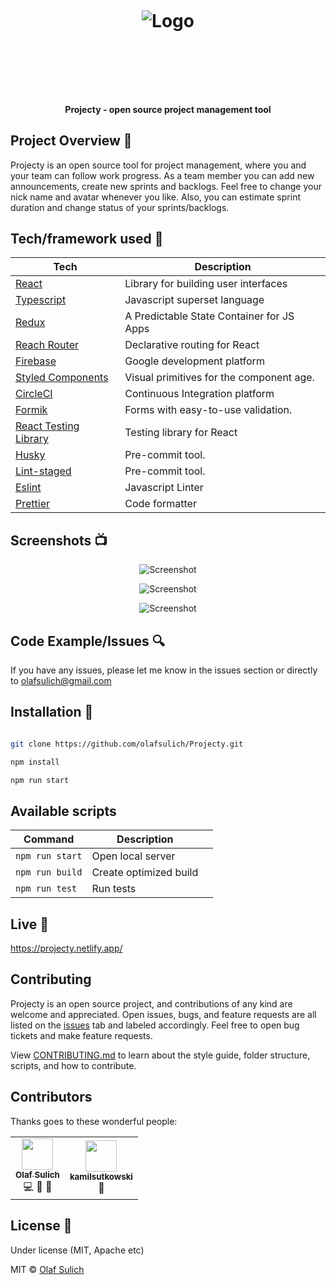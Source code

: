 <h1 align="center">

<br>

<p align="center">
<img src="https://i.ibb.co/1TrnMrw/TEam1.png"  alt="Logo">
</p>

<br>

<br>

</h1>

<h4 align="center">Projecty - open source project management tool</h4>

## Project Overview 🎉

Projecty is an open source tool for project management, where you and your team can follow work progress. As a team member you can add new announcements, create new sprints and backlogs. Feel free to change your nick name and avatar whenever you like. Also, you can estimate sprint duration and change status of your sprints/backlogs.

## Tech/framework used 🔧

| Tech                                                  | Description                               |
| ----------------------------------------------------- | ----------------------------------------- |
| [React](https://reactjs.org/)                         | Library for building user interfaces      |
| [Typescript](https://www.typescriptlang.org/)         | Javascript superset language              |
| [Redux](https://redux.js.org/)                        | A Predictable State Container for JS Apps |
| [Reach Router](https://reach.tech/router)             | Declarative routing for React             |
| [Firebase](https://firebase.google.com/)              | Google development platform               |
| [Styled Components](https://styled-components.com/)   | Visual primitives for the component age.  |
| [CircleCI](https://circleci.com/)                     | Continuous Integration platform           |
| [Formik](https://jaredpalmer.com/formik/)             | Forms with easy-to-use validation.        |
| [React Testing Library](https://testing-library.com/) | Testing library for React                 |
| [Husky](https://github.com/okonet/lint-staged)        | Pre-commit tool.                          |
| [Lint-staged](https://github.com/okonet/lint-staged)  | Pre-commit tool.                          |
| [Eslint](https://eslint.org/)                         | Javascript Linter                         |
| [Prettier](https://prettier.io/)                      | Code formatter                            |

## Screenshots 📺

<p align="center">
    <img src="https://i.ibb.co/GRPr0BR/SignUp.png" alt="Screenshot">
</p>

<p align="center">
    <img src="https://i.ibb.co/g6jzH2p/Select-Rol.png" alt="Screenshot">
</p>

<p align="center">
    <img src="https://i.ibb.co/1TrnMrw/TEam1.png" alt="Screenshot">
</p>

## Code Example/Issues 🔍

If you have any issues, please let me know in the issues section or directly to olafsulich@gmail.com

## Installation 💾

```bash

git clone https://github.com/olafsulich/Projecty.git

npm install

npm run start

```

## Available scripts

| Command         | Description            |     |
| --------------- | ---------------------- | --- |
| `npm run start` | Open local server      |     |
| `npm run build` | Create optimized build |     |
| `npm run test`  | Run tests              |     |

## Live 📍

https://projecty.netlify.app/

## Contributing

Projecty is an open source project, and contributions of any kind are welcome and appreciated. Open issues, bugs, and feature requests are all listed on the [issues](https://github.com/olafsulich/Projecty/issues) tab and labeled accordingly. Feel free to open bug tickets and make feature requests.

View [CONTRIBUTING.md](CONTRIBUTING.md) to learn about the style guide, folder structure, scripts, and how to contribute.

## Contributors

Thanks goes to these wonderful people:

<!-- ALL-CONTRIBUTORS-LIST:START - Do not remove or modify this section -->
<!-- prettier-ignore-start -->
<!-- markdownlint-disable -->

<table>
  <tr>
    <td align="center"><a href="https://github.com/olafsulich/"><img src="https://avatars2.githubusercontent.com/u/46969484?s=460&u=6efb367aa9e2618cde36837f5b48fe2a09a69045&v=4" width="50px;" alt=""/><br /><sub><b>Olaf Sulich</b></sub></a><br /><a title="Code">💻</a> <a  title="Ideas, Planning, & Feedback">🤔</a> <a title="Bug reports">🐛</a></td>
    <td align="center"><a href="https://github.com/kamilsutkowski"><img src="https://avatars2.githubusercontent.com/u/25950530?s=460&v=4" width="50px;" alt=""/><br /><sub><b>kamilsutkowski
</b></sub></a><br /><a title="Bug reports">🐛</a></td>  
  </tr>
</table>

<!-- markdownlint-enable -->
<!-- prettier-ignore-end -->

<!-- ALL-CONTRIBUTORS-LIST:END -->

## License 🔱

Under license (MIT, Apache etc)

MIT © [Olaf Sulich]()
